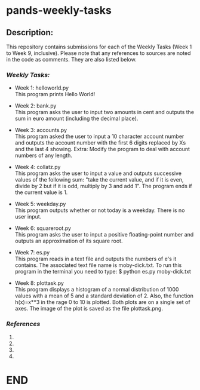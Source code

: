 # pands-weekly-tasks

## Description:

This repository contains submissions for each of the Weekly Tasks (Week 1 to Week 9, inclusive). Please note that any references to sources are noted in the code as comments. They are also listed below. 

### *Weekly Tasks:*
- Week 1: helloworld.py  
  This program prints Hello World!

- Week 2: bank.py  
  This program asks the user to input two amounts in cent and outputs the sum in euro amount (including the decimal place).

- Week 3: accounts.py  
  This program asked the user to input a 10 character account number and outputs the account number with the first 6 digits replaced by Xs and the last 4 showing.
  Extra: Modify the program to deal with account numbers of any length.

- Week 4: collatz.py  
  This program asks the user to input a value and outputs successive values of the following sum: "take the current value, and if it is even, divide by 2 but if it is odd, multiply by 3 and add 1". The program ends if the current value is 1.

- Week 5: weekday.py  
  This program outputs whether or not today is a weekday. There is no user input.

- Week 6: squareroot.py  
  This program asks the user to input a positive floating-point number and outputs an approximation of its square root. 

- Week 7: es.py   
  This program reads in a text file and outputs the numbers of e's it contains. The associated text file name is moby-dick.txt. To run this program in the terminal you need to type: $ python es.py moby-dick.txt

- Week 8: plottask.py  
  This program displays a histogram of a normal distribution of 1000 values with a mean of 5 and a standard deviation of 2. Also, the function h(x)=x**3 in the rage 0 to 10 is plotted. Both plots are on a single set of axes. The image of the plot is saved as the file plottask.png.

### *References*

1. 
2. 
3. 
4. 


# END    

